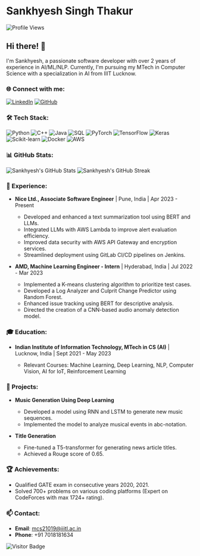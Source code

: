 # Sankhyesh Singh Thakur

![Profile Views](https://komarev.com/ghpvc/?username=Sankhyesh&color=blue)

## Hi there! 👋

I'm Sankhyesh, a passionate software developer with over 2 years of experience in AI/ML/NLP. Currently, I'm pursuing my MTech in Computer Science with a specialization in AI from IIIT Lucknow.

### 🌐 Connect with me:
[![LinkedIn](https://img.shields.io/badge/-LinkedIn-blue?style=flat&logo=Linkedin&logoColor=white)](https://www.linkedin.com/in/sankhyesh-singh-thakur-b2160316b/)
[![GitHub](https://img.shields.io/badge/-GitHub-black?style=flat&logo=github&logoColor=white)](https://github.com/Sankhyesh)

### 🛠 Tech Stack:
![Python](https://img.shields.io/badge/-Python-black?style=flat&logo=python)
![C++](https://img.shields.io/badge/-C++-black?style=flat&logo=cplusplus)
![Java](https://img.shields.io/badge/-Java-black?style=flat&logo=java)
![SQL](https://img.shields.io/badge/-SQL-black?style=flat&logo=postgresql)
![PyTorch](https://img.shields.io/badge/-PyTorch-black?style=flat&logo=pytorch)
![TensorFlow](https://img.shields.io/badge/-TensorFlow-black?style=flat&logo=tensorflow)
![Keras](https://img.shields.io/badge/-Keras-black?style=flat&logo=keras)
![Scikit-learn](https://img.shields.io/badge/-Scikit--learn-black?style=flat&logo=scikit-learn)
![Docker](https://img.shields.io/badge/-Docker-black?style=flat&logo=docker)
![AWS](https://img.shields.io/badge/-AWS-black?style=flat&logo=amazon-aws)

### 📊 GitHub Stats:
![Sankhyesh's GitHub Stats](https://github-readme-stats.vercel.app/api?username=Sankhyesh&show_icons=true&theme=radical)
![Sankhyesh's GitHub Streak](https://github-readme-streak-stats.herokuapp.com/?user=Sankhyesh&theme=radical)

### 🏢 Experience:
- **Nice Ltd., Associate Software Engineer** | Pune, India | Apr 2023 - Present
  - Developed and enhanced a text summarization tool using BERT and LLMs.
  - Integrated LLMs with AWS Lambda to improve alert evaluation efficiency.
  - Improved data security with AWS API Gateway and encryption services.
  - Streamlined deployment using GitLab CI/CD pipelines on Jenkins.

- **AMD, Machine Learning Engineer - Intern** | Hyderabad, India | Jul 2022 - Mar 2023
  - Implemented a K-means clustering algorithm to prioritize test cases.
  - Developed a Log Analyzer and Culprit Change Predictor using Random Forest.
  - Enhanced issue tracking using BERT for descriptive analysis.
  - Directed the creation of a CNN-based audio anomaly detection model.

### 🎓 Education:
- **Indian Institute of Information Technology, MTech in CS (AI)** | Lucknow, India | Sept 2021 - May 2023
 
  - Relevant Courses: Machine Learning, Deep Learning, NLP, Computer Vision, AI for IoT, Reinforcement Learning

### 🚀 Projects:
- **Music Generation Using Deep Learning**
  - Developed a model using RNN and LSTM to generate new music sequences.
  - Implemented the model to analyze musical events in abc-notation.

- **Title Generation**
  - Fine-tuned a T5-transformer for generating news article titles.
  - Achieved a Rouge score of 0.65.

### 🏆 Achievements:
- Qualified GATE exam in consecutive years 2020, 2021.
- Solved 700+ problems on various coding platforms (Expert on CodeForces with max 1724+ rating).

### 📫 Contact:
- **Email**: mcs21019@iiitl.ac.in
- **Phone**: +91 7018181634

![Visitor Badge](https://visitor-badge.glitch.me/badge?page_id=Sankhyesh.visitor-badge)
